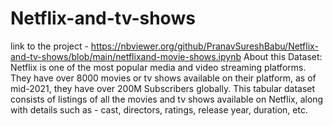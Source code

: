 # Netflix-and-tv-shows
link to the project - https://nbviewer.org/github/PranavSureshBabu/Netflix-and-tv-shows/blob/main/netflixand-movie-shows.ipynb
About this Dataset: Netflix is one of the most popular media and video streaming platforms. They have over 8000 movies or tv shows available on their platform, as of mid-2021, they have over 200M Subscribers globally. This tabular dataset consists of listings of all the movies and tv shows available on Netflix, along with details such as - cast, directors, ratings, release year, duration, etc.
